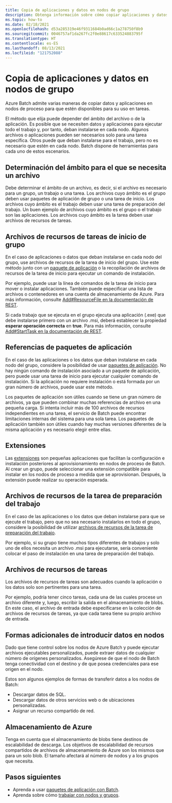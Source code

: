 ```yaml
---
title: Copia de aplicaciones y datos en nodos de grupo
description: Obtenga información sobre cómo copiar aplicaciones y datos en nodos de grupo.
ms.topic: how-to
ms.date: 02/18/2021
ms.openlocfilehash: d53a285319e46f9311684b0ad66c1a278750f8b9
ms.sourcegitcommit: 0046757af1da267fc2f0e88617c633524883795f
ms.translationtype: HT
ms.contentlocale: es-ES
ms.lasthandoff: 08/13/2021
ms.locfileid: "121752088"
---
```

# <a name="copy-applications-and-data-to-pool-nodes"></a>Copia de aplicaciones y datos en nodos de grupo

Azure Batch admite varias maneras de copiar datos y aplicaciones en nodos de proceso para que estén disponibles para su uso en tareas.

El método que elija puede depender del ámbito del archivo o de la aplicación. Es posible que se necesiten datos y aplicaciones para ejecutar todo el trabajo y, por tanto, deban instalarse en cada nodo. Algunos archivos o aplicaciones pueden ser necesarios solo para una tarea específica. Otros puede que deban instalarse para el trabajo, pero no es necesario que estén en cada nodo. Batch dispone de herramientas para cada uno de estos escenarios.

## <a name="determine-the-scope-required-of-a-file"></a>Determinación del ámbito para el que se necesita un archivo

Debe determinar el ámbito de un archivo, es decir, si el archivo es necesario para un grupo, un trabajo o una tarea. Los archivos cuyo ámbito es el grupo deben usar paquetes de aplicación de grupo o una tarea de inicio. Los archivos cuyo ámbito es el trabajo deben usar una tarea de preparación del trabajo. Un buen ejemplo de archivos cuyo ámbito es el grupo o el trabajo son las aplicaciones. Los archivos cuyo ámbito es la tarea deben usar archivos de recursos de tareas.

## <a name="pool-start-task-resource-files"></a>Archivos de recursos de tareas de inicio de grupo

En el caso de aplicaciones o datos que deban instalarse en cada nodo del grupo, use archivos de recursos de la tarea de inicio del grupo. Use este método junto con un [paquete de aplicación](batch-application-packages.md) o la recopilación de archivos de recursos de la tarea de inicio para ejecutar un comando de instalación.  

Por ejemplo, puede usar la línea de comandos de la tarea de inicio para mover o instalar aplicaciones. También puede especificar una lista de archivos o contenedores en una cuenta de almacenamiento de Azure. Para más información, consulte [Add#ResourceFile en la documentación de REST](/rest/api/batchservice/pool/add#resourcefile).

Si cada trabajo que se ejecuta en el grupo ejecuta una aplicación (.exe) que debe instalarse primero con un archivo .msi, deberá establecer la propiedad **esperar operación correcta** en **true**. Para más información, consulte [Add#StartTask en la documentación de REST](/rest/api/batchservice/pool/add#starttask).

## <a name="application-package-references"></a>Referencias de paquetes de aplicación

En el caso de las aplicaciones o los datos que deban instalarse en cada nodo del grupo, considere la posibilidad de usar [paquetes de aplicación](batch-application-packages.md). No hay ningún comando de instalación asociado a un paquete de aplicación, pero puede usar una tarea de inicio para ejecutar cualquier comando de instalación. Si la aplicación no requiere instalación o está formada por un gran número de archivos, puede usar este método.

Los paquetes de aplicación son útiles cuando se tiene un gran número de archivos, ya que pueden combinar muchas referencias de archivo en una pequeña carga. Si intenta incluir más de 100 archivos de recursos independientes en una tarea, el servicio de Batch puede encontrar limitaciones internas del sistema para una sola tarea. Los paquetes de aplicación también son útiles cuando hay muchas versiones diferentes de la misma aplicación y es necesario elegir entre ellas.

## <a name="extensions"></a>Extensiones

Las [extensiones](create-pool-extensions.md) son pequeñas aplicaciones que facilitan la configuración e instalación posteriores al aprovisionamiento en nodos de proceso de Batch. Al crear un grupo, puede seleccionar una extensión compatible para instalar en los nodos de proceso a medida que se aprovisionan. Después, la extensión puede realizar su operación esperada.

## <a name="job-preparation-task-resource-files"></a>Archivos de recursos de la tarea de preparación del trabajo

En el caso de las aplicaciones o los datos que deban instalarse para que se ejecute el trabajo, pero que no sea necesario instalarlos en todo el grupo, considere la posibilidad de utilizar [archivos de recursos de la tarea de preparación del trabajo](./batch-job-prep-release.md).

Por ejemplo, si su grupo tiene muchos tipos diferentes de trabajos y solo uno de ellos necesita un archivo .msi para ejecutarse, sería conveniente colocar el paso de instalación en una tarea de preparación del trabajo.

## <a name="task-resource-files"></a>Archivos de recursos de tareas

Los archivos de recursos de tareas son adecuados cuando la aplicación o los datos solo son pertinentes para una tarea.

Por ejemplo, podría tener cinco tareas, cada una de las cuales procese un archivo diferente y, luego, escribir la salida en el almacenamiento de blobs. En este caso, el archivo de entrada debe especificarse en la colección de archivos de recursos de tareas, ya que cada tarea tiene su propio archivo de entrada.

## <a name="additional-ways-to-get-data-onto-nodes"></a>Formas adicionales de introducir datos en nodos

Dado que tiene control sobre los nodos de Azure Batch y puede ejecutar archivos ejecutables personalizados, puede extraer datos de cualquier número de orígenes personalizados. Asegúrese de que el nodo de Batch tenga conectividad con el destino y de que posea credenciales para ese origen en el nodo.

Estos son algunos ejemplos de formas de transferir datos a los nodos de Batch:

- Descargar datos de SQL.
- Descargar datos de otros servicios web o de ubicaciones personalizadas.
- Asignar un recurso compartido de red.

## <a name="azure-storage"></a>Almacenamiento de Azure

Tenga en cuenta que el almacenamiento de blobs tiene destinos de escalabilidad de descarga. Los objetivos de escalabilidad de recursos compartidos de archivos de almacenamiento de Azure son los mismos que para un solo blob. El tamaño afectará al número de nodos y a los grupos que necesita.

## <a name="next-steps"></a>Pasos siguientes

- Aprenda a usar [paquetes de aplicación con Batch](batch-application-packages.md).
- Aprenda sobre cómo [trabajar con nodos y grupos](nodes-and-pools.md).
